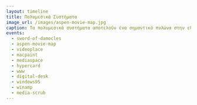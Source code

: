 ```yaml
---
layout: timeline 
title: Πολυμεσικά Συστήματα 
image_url: /images/aspen-movie-map.jpg
caption: Τα πολυμεσικά συστήματα αποτελούν ένα σημαντικό πυλώνα στην εξέλιξη των διαδραστικών συστημάτων, γιατί από την πλευρά του χρήστη, αυτό που έχει σημασία είναι η αλληλεπίδραση και επεξεργασία πολυμεσικής πληροφορίας, όπως είναι το βίντεο, ο ήχος, ο κίνηση, και τα γραφικά, με ιδιαίτερη έμφαση στον πολυτροπικό συνδυασμό τους, και με εφαρμογές στην εκπαίδευση, στον πολιτισμό, και στην ψυχαγωγία.
events:
  - sword-of-damocles
  - aspen-movie-map 
  - videoplace
  - macpaint 
  - mediaspace
  - hypercard
  - www
  - digital-desk
  - windows95
  - winamp
  - media-scrub
---
```


